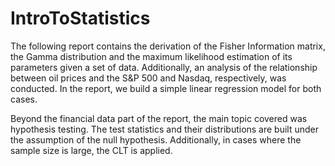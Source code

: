 # IntroToStatistics

The following report contains the derivation of the Fisher Information matrix, the Gamma distribution and the maximum likelihood estimation of its parameters given a set of data. Additionally, an analysis of the relationship between oil prices and the S&P 500 and Nasdaq, respectively, was conducted. In the report, we build a simple linear regression model for both cases. 

Beyond the financial data part of the report, the main topic covered was hypothesis testing. The test statistics and their distributions are built under the assumption of the null hypothesis. Additionally, in cases where the sample size is large, the CLT is applied.
